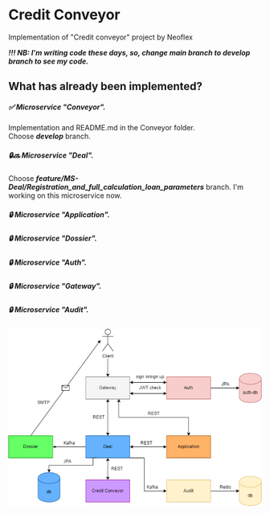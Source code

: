 # Credit Conveyor
Implementation of "Credit conveyor" project by Neoflex

***!!! NB: I'm writing code these days, so, change main branch to develop branch to see my code.***

## What has already been implemented?

##### :white_check_mark: Microservice "Conveyor".   
Implementation and README.md in the Conveyor folder.   
Choose ___develop___ branch.
##### :lock::soon: Microservice "Deal".     
Choose ___feature/MS-Deal/Registration_and_full_calculation_loan_parameters___ branch. I'm working on this microservice now. 
##### :lock: Microservice "Application".   
##### :lock: Microservice "Dossier".   
##### :lock: Microservice "Auth".   
##### :lock: Microservice "Gateway".   
##### :lock: Microservice "Audit".   

![Architecture](https://github.com/AnastasiyaPesto/CreditConveyor/blob/main/Images/Architecture.png)

